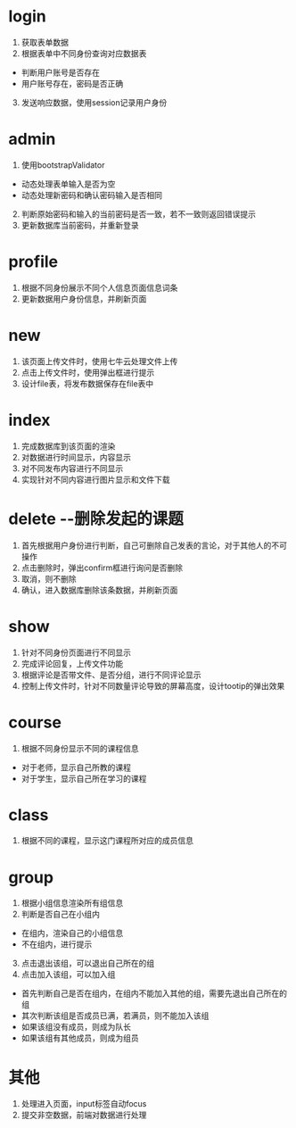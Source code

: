 # login
1. 获取表单数据
2. 根据表单中不同身份查询对应数据表
  - 判断用户账号是否存在
  - 用户账号存在，密码是否正确
3. 发送响应数据，使用session记录用户身份

# admin
1. 使用bootstrapValidator
  - 动态处理表单输入是否为空
  - 动态处理新密码和确认密码输入是否相同
2. 判断原始密码和输入的当前密码是否一致，若不一致则返回错误提示
3. 更新数据库当前密码，并重新登录

# profile
1. 根据不同身份展示不同个人信息页面信息词条
2. 更新数据用户身份信息，并刷新页面

# new
1. 该页面上传文件时，使用七牛云处理文件上传
2. 点击上传文件时，使用弹出框进行提示
3. 设计file表，将发布数据保存在file表中

# index
1. 完成数据库到该页面的渲染
2. 对数据进行时间显示，内容显示
3. 对不同发布内容进行不同显示
4. 实现针对不同内容进行图片显示和文件下载

# delete --删除发起的课题
1. 首先根据用户身份进行判断，自己可删除自己发表的言论，对于其他人的不可操作
2. 点击删除时，弹出confirm框进行询问是否删除
3. 取消，则不删除
4. 确认，进入数据库删除该条数据，并刷新页面

# show
1. 针对不同身份页面进行不同显示
2. 完成评论回复，上传文件功能
3. 根据评论是否带文件、是否分组，进行不同评论显示
4. 控制上传文件时，针对不同数量评论导致的屏幕高度，设计tootip的弹出效果

# course
1. 根据不同身份显示不同的课程信息
  - 对于老师，显示自己所教的课程
  - 对于学生，显示自己所在学习的课程

# class
1. 根据不同的课程，显示这门课程所对应的成员信息

# group
1. 根据小组信息渲染所有组信息
2. 判断是否自己在小组内
  - 在组内，渲染自己的小组信息
  - 不在组内，进行提示
3. 点击退出该组，可以退出自己所在的组
4. 点击加入该组，可以加入组
  - 首先判断自己是否在组内，在组内不能加入其他的组，需要先退出自己所在的组
  - 其次判断该组是否成员已满，若满员，则不能加入该组
  - 如果该组没有成员，则成为队长
  - 如果该组有其他成员，则成为组员

# 其他
1. 处理进入页面，input标签自动focus
2. 提交非空数据，前端对数据进行处理